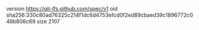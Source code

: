 version https://git-lfs.github.com/spec/v1
oid sha256:330c80ad76325c214f1dc6d4753efcd0f2ed89cbaed39c1896772c048b806c69
size 2107
